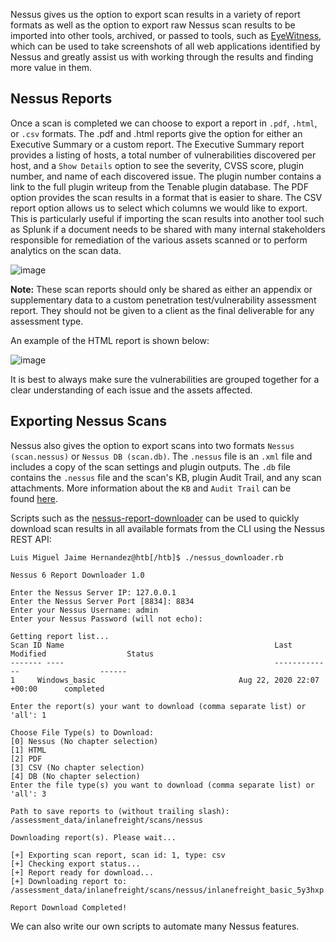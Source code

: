 Nessus gives us the option to export scan results in a variety of report formats as well as the option to export raw Nessus scan results to be imported into other tools, archived, or passed to tools, such as [EyeWitness](https://github.com/FortyNorthSecurity/EyeWitness), which can be used to take screenshots of all web applications identified by Nessus and greatly assist us with working through the results and finding more value in them.

## Nessus Reports

Once a scan is completed we can choose to export a report in `.pdf`, `.html`, or `.csv` formats. The .pdf and .html reports give the option for either an Executive Summary or a custom report. The Executive Summary report provides a listing of hosts, a total number of vulnerabilities discovered per host, and a `Show Details` option to see the severity, CVSS score, plugin number, and name of each discovered issue. The plugin number contains a link to the full plugin writeup from the Tenable plugin database. The PDF option provides the scan results in a format that is easier to share. The CSV report option allows us to select which columns we would like to export. This is particularly useful if importing the scan results into another tool such as Splunk if a document needs to be shared with many internal stakeholders responsible for remediation of the various assets scanned or to perform analytics on the scan data.

![image](https://academy.hackthebox.com/storage/modules/108/nessus/exportreport.png)

**Note:** These scan reports should only be shared as either an appendix or supplementary data to a custom penetration test/vulnerability assessment report. They should not be given to a client as the final deliverable for any assessment type.

An example of the HTML report is shown below:

![image](https://academy.hackthebox.com/storage/modules/108/nessus/htmlreport.png)

It is best to always make sure the vulnerabilities are grouped together for a clear understanding of each issue and the assets affected.

## Exporting Nessus Scans

Nessus also gives the option to export scans into two formats `Nessus (scan.nessus)` or `Nessus DB (scan.db)`. The `.nessus` file is an `.xml` file and includes a copy of the scan settings and plugin outputs. The `.db` file contains the `.nessus` file and the scan's KB, plugin Audit Trail, and any scan attachments. More information about the `KB` and `Audit Trail` can be found [here](https://community.tenable.com/s/article/What-is-included-in-a-nessus-db-file).

Scripts such as the [nessus-report-downloader](https://raw.githubusercontent.com/eelsivart/nessus-report-downloader/master/nessus6-report-downloader.rb) can be used to quickly download scan results in all available formats from the CLI using the Nessus REST API:

```shell-session
Luis Miguel Jaime Hernandez@htb[/htb]$ ./nessus_downloader.rb 

Nessus 6 Report Downloader 1.0

Enter the Nessus Server IP: 127.0.0.1
Enter the Nessus Server Port [8834]: 8834
Enter your Nessus Username: admin
Enter your Nessus Password (will not echo): 

Getting report list...
Scan ID Name                                               Last Modified                  Status         
------- ----                                               -------------                  ------         
1     Windows_basic                                Aug 22, 2020 22:07 +00:00      completed      
         
Enter the report(s) your want to download (comma separate list) or 'all': 1

Choose File Type(s) to Download: 
[0] Nessus (No chapter selection)
[1] HTML
[2] PDF
[3] CSV (No chapter selection)
[4] DB (No chapter selection)
Enter the file type(s) you want to download (comma separate list) or 'all': 3

Path to save reports to (without trailing slash): /assessment_data/inlanefreight/scans/nessus

Downloading report(s). Please wait...

[+] Exporting scan report, scan id: 1, type: csv
[+] Checking export status...
[+] Report ready for download...
[+] Downloading report to: /assessment_data/inlanefreight/scans/nessus/inlanefreight_basic_5y3hxp.csv

Report Download Completed!
```

We can also write our own scripts to automate many Nessus features.